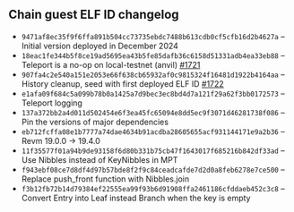 ## Chain guest ELF ID changelog
  * `9471af8ec35f9f6ffa891b504cc73735ebdc7488b613cdb0cf5cfb16d2b4627a` – Initial version deployed in December 2024
  * `18eac1fe344b5f8ce19ad5695ea43b5fe85dafb36c6158d51331adb4ea33eb88` – Teleport is a no-op on local-testnet (anvil) [#1721](https://github.com/vlayer-xyz/vlayer/pull/1721)
  * `907fa4c2e540a151e2053e66f638cb65932af0c9815324f16481d1922b4164aa` – History cleanup, seed with first deployed ELF ID [#1722](https://github.com/vlayer-xyz/vlayer/pull/1722)
  * `e1afa09f684c5a099b78b0a1425a7d9bec3ec8bd4d7a121f29a62f3bb0172573` – Teleport logging
  * `137a372bb2a4d011d502454e6f3ea45fc65094e8dd5ec9f3071d46281738f086` – Pin the versions of major dependencies
  * `eb712fcffa08e1b7777a74dae4634b91acdba28605655acf931144171e9a2b36` – Revm 19.0.0 -> 19.4.0
  * `11f35577f01a94b9de93158f6d80b331b75cb47f1643017f685216b842df33ad` – Use Nibbles instead of KeyNibbles in MPT
  * `f943ebf08ce7d8df4d97b57bde8f2f9c84ceadcafde7d2d0a8feb6278e7ce500` – Replace push_front function with Nibbles.join
  * `f3b12fb72b14d79384ef22555ea99f93b6d91908ffa2461186cfddaeb452c3c8` – Convert Entry into Leaf instead Branch when the key is empty
